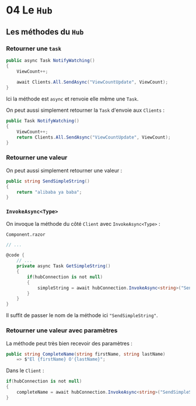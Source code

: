 # 04 Le `Hub`

##  Les méthodes du `Hub`

### Retourner une `task`

```cs
public async Task NotifyWatching()
{
    ViewCount++;
    
    await Clients.All.SendAsync("ViewCountUpdate", ViewCount);
}
```

Ici la méthode est `async` et renvoie elle même une `Task`.

On peut aussi simplement retourner la `Task` d'envoie aux `Clients` :

```cs
public Task NotifyWatching()
{
    ViewCount++;
    return Clients.All.SendAsync("ViewCountUpdate", ViewCount);
}
```



### Retourner une valeur

On peut aussi simplement retourner une valeur :

```cs
public string SendSimpleString()
{
    return "alibaba ya baba";
}
```

### `InvokeAsync<Type>`

On invoque la méthode du côté `Client` avec `InvokeAsync<Type>` :

`Component.razor`

```cs
// ...

@code {
    // ...
    private async Task GetSimpleString()
    {
        if(hubConnection is not null)
        {
            simpleString = await hubConnection.InvokeAsync<string>("SendSimpleString");
        }
    }
}
```

Il suffit de passer le nom de la méthode ici `"SendSimpleString"`.



### Retourner une valeur avec paramètres

La méthode peut très bien recevoir des paramètres :

```cs
public string CompleteName(string firstName, string lastName)
    => $"El {firstName} O'{lastName}"; 
```

Dans le `Client` :

```cs
if(hubConnection is not null)
{
    completeName = await hubConnection.InvokeAsync<string>("SendSimpleString", FirstName, LastName);
}
```

